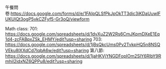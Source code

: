 午餐問卷:https://docs.google.com/forms/d/e/1FAIpQLSfPkJpOkTT3dic3iKDaUuwlFUKUIQt3ogP5vkCZFyf5-Gr3oQ/viewform

Math class:
701: https://docs.google.com/spreadsheets/d/1dvXuZ2W2Rs6CmJKpmDXeE1Eq1d4-zcFABpxZSk_EHMY/edit?usp=sharing
703: https://docs.google.com/spreadsheets/d/1jBsQkcUms0Pv2TvkpHQ5n8NSQVEku8lXXdCd7IqbA6w/edit?usp=sharing
第八節: https://docs.google.com/spreadsheets/d/1jaHKVjYNGDFopIOm2SlY6RlbY9RmhiI2idxNZ6QPPu8/edit?usp=sharing

